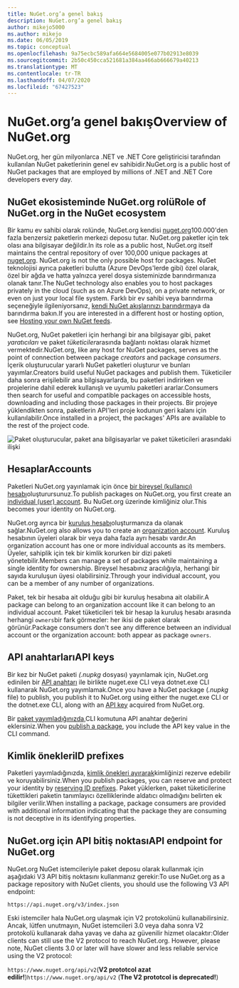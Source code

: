 ```yaml
---
title: NuGet.org’a genel bakış
description: NuGet.org’a genel bakış
author: mikejo5000
ms.author: mikejo
ms.date: 06/05/2019
ms.topic: conceptual
ms.openlocfilehash: 9a75ecbc589afa664e5684005e077b02913e8039
ms.sourcegitcommit: 2b50c450cca521681a384aa466ab666679a40213
ms.translationtype: MT
ms.contentlocale: tr-TR
ms.lasthandoff: 04/07/2020
ms.locfileid: "67427523"
---
```

# <a name="overview-of-nugetorg"></a><span data-ttu-id="e169b-103">NuGet.org’a genel bakış</span><span class="sxs-lookup"><span data-stu-id="e169b-103">Overview of NuGet.org</span></span>

<span data-ttu-id="e169b-104">NuGet.org, her gün milyonlarca .NET ve .NET Core geliştiricisi tarafından kullanılan NuGet paketlerinin genel ev sahibidir.</span><span class="sxs-lookup"><span data-stu-id="e169b-104">NuGet.org is a public host of NuGet packages that are employed by millions of .NET and .NET Core developers every day.</span></span>

## <a name="role-of-nugetorg-in-the-nuget-ecosystem"></a><span data-ttu-id="e169b-105">NuGet ekosisteminde NuGet.org rolü</span><span class="sxs-lookup"><span data-stu-id="e169b-105">Role of NuGet.org in the NuGet ecosystem</span></span>

<span data-ttu-id="e169b-106">Bir kamu ev sahibi olarak rolünde, NuGet.org kendisi [nuget.org](https://www.nuget.org)100.000'den fazla benzersiz paketlerin merkezi deposu tutar. NuGet.org paketler için tek olası ana bilgisayar değildir.</span><span class="sxs-lookup"><span data-stu-id="e169b-106">In its role as a public host, NuGet.org itself maintains the central repository of over 100,000 unique packages at [nuget.org](https://www.nuget.org). NuGet.org is not the only possible host for packages.</span></span> <span data-ttu-id="e169b-107">NuGet teknolojisi ayrıca paketleri bulutta (Azure DevOps'lerde gibi) özel olarak, özel bir ağda ve hatta yalnızca yerel dosya sisteminizde barındırmanıza olanak tanır.</span><span class="sxs-lookup"><span data-stu-id="e169b-107">The NuGet technology also enables you to host packages privately in the cloud (such as on Azure DevOps), on a private network, or even on just your local file system.</span></span> <span data-ttu-id="e169b-108">Farklı bir ev sahibi veya barındırma seçeneğiyle ilgileniyorsanız, [kendi NuGet akışlarınızı barındırma](../hosting-packages/overview.md)ya da barındırma bakın.</span><span class="sxs-lookup"><span data-stu-id="e169b-108">If you are interested in a different host or hosting option, see [Hosting your own NuGet feeds](../hosting-packages/overview.md).</span></span>

<span data-ttu-id="e169b-109">NuGet.org, NuGet paketleri için herhangi bir ana bilgisayar gibi, paket *yaratıcıları* ve paket *tüketiciler*arasında bağlantı noktası olarak hizmet vermektedir.</span><span class="sxs-lookup"><span data-stu-id="e169b-109">NuGet.org, like any host for NuGet packages, serves as the point of connection between package *creators* and package *consumers*.</span></span> <span data-ttu-id="e169b-110">İçerik oluşturucular yararlı NuGet paketleri oluşturur ve bunları yayımlar.</span><span class="sxs-lookup"><span data-stu-id="e169b-110">Creators build useful NuGet packages and publish them.</span></span> <span data-ttu-id="e169b-111">Tüketiciler daha sonra erişilebilir ana bilgisayarlarda, bu paketleri indirirken ve projelerine dahil ederek kullanışlı ve uyumlu paketleri ararlar.</span><span class="sxs-lookup"><span data-stu-id="e169b-111">Consumers then search for useful and compatible packages on accessible hosts, downloading and including those packages in their projects.</span></span> <span data-ttu-id="e169b-112">Bir projeye yüklendikten sonra, paketlerin API'leri proje kodunun geri kalanı için kullanılabilir.</span><span class="sxs-lookup"><span data-stu-id="e169b-112">Once installed in a project, the packages' APIs are available to the rest of the project code.</span></span>

![Paket oluşturucular, paket ana bilgisayarlar ve paket tüketicileri arasındaki ilişki](media/nuget-roles.png)

## <a name="accounts"></a><span data-ttu-id="e169b-114">Hesaplar</span><span class="sxs-lookup"><span data-stu-id="e169b-114">Accounts</span></span>

<span data-ttu-id="e169b-115">Paketleri NuGet.org yayınlamak için önce [bir bireysel (kullanıcı) hesabı](individual-accounts.md)oluşturursunuz.</span><span class="sxs-lookup"><span data-stu-id="e169b-115">To publish packages on NuGet.org, you first create an [individual (user) account](individual-accounts.md).</span></span> <span data-ttu-id="e169b-116">Bu NuGet.org üzerinde kimliğiniz olur.</span><span class="sxs-lookup"><span data-stu-id="e169b-116">This becomes your identity on NuGet.org.</span></span>

<span data-ttu-id="e169b-117">NuGet.org ayrıca bir [kuruluş hesabı](organizations-on-nuget-org.md)oluşturmanıza da olanak sağlar.</span><span class="sxs-lookup"><span data-stu-id="e169b-117">NuGet.org also allows you to create an [organization account](organizations-on-nuget-org.md).</span></span> <span data-ttu-id="e169b-118">Kuruluş hesabının üyeleri olarak bir veya daha fazla ayrı hesabı vardır.</span><span class="sxs-lookup"><span data-stu-id="e169b-118">An organization account has one or more individual accounts as its members.</span></span> <span data-ttu-id="e169b-119">Üyeler, sahiplik için tek bir kimlik korurken bir dizi paketi yönetebilir.</span><span class="sxs-lookup"><span data-stu-id="e169b-119">Members can manage a set of packages while maintaining a single identity for ownership.</span></span> <span data-ttu-id="e169b-120">Bireysel hesabınız aracılığıyla, herhangi bir sayıda kuruluşun üyesi olabilirsiniz.</span><span class="sxs-lookup"><span data-stu-id="e169b-120">Through your individual account, you can be a member of any number of organizations.</span></span>

<span data-ttu-id="e169b-121">Paket, tek bir hesaba ait olduğu gibi bir kuruluş hesabına ait olabilir.</span><span class="sxs-lookup"><span data-stu-id="e169b-121">A package can belong to an organization account like it can belong to an individual account.</span></span> <span data-ttu-id="e169b-122">Paket tüketicileri tek bir hesap la kuruluş hesabı arasında herhangi `owners`bir fark görmezler: her ikisi de paket olarak görünür.</span><span class="sxs-lookup"><span data-stu-id="e169b-122">Package consumers don't see any difference between an individual account or the organization account: both appear as package `owners`.</span></span>

## <a name="api-keys"></a><span data-ttu-id="e169b-123">API anahtarları</span><span class="sxs-lookup"><span data-stu-id="e169b-123">API keys</span></span>

<span data-ttu-id="e169b-124">Bir kez bir NuGet paketi *(.nupkg* dosyası) yayınlamak için, NuGet.org edinilen bir [API anahtarı](scoped-api-keys.md) ile birlikte nuget.exe CLI veya dotnet.exe CLI kullanarak NuGet.org yayımlamak.</span><span class="sxs-lookup"><span data-stu-id="e169b-124">Once you have a NuGet package (*.nupkg* file) to publish, you publish it to NuGet.org using either the nuget.exe CLI or the dotnet.exe CLI, along with an [API key](scoped-api-keys.md) acquired from NuGet.org.</span></span>

<span data-ttu-id="e169b-125">Bir [paket yayımladığınızda,](../create-packages/creating-a-package.md)CLI komutuna API anahtar değerini eklersiniz.</span><span class="sxs-lookup"><span data-stu-id="e169b-125">When you [publish a package](../create-packages/creating-a-package.md), you include the API key value in the CLI command.</span></span>

## <a name="id-prefixes"></a><span data-ttu-id="e169b-126">Kimlik önekleri</span><span class="sxs-lookup"><span data-stu-id="e169b-126">ID prefixes</span></span>

<span data-ttu-id="e169b-127">Paketleri yayımladığınızda, [kimlik önekleri ayırarak](id-prefix-reservation.md)kimliğinizi rezerve edebilir ve koruyabilirsiniz.</span><span class="sxs-lookup"><span data-stu-id="e169b-127">When you publish packages, you can reserve and protect your identity by [reserving ID prefixes](id-prefix-reservation.md).</span></span> <span data-ttu-id="e169b-128">Paket yüklerken, paket tüketicilerine tükettikleri paketin tanımlayıcı özelliklerinde aldatıcı olmadığını belirten ek bilgiler verilir.</span><span class="sxs-lookup"><span data-stu-id="e169b-128">When installing a package, package consumers are provided with additional information indicating that the package they are consuming is not deceptive in its identifying properties.</span></span>

## <a name="api-endpoint-for-nugetorg"></a><span data-ttu-id="e169b-129">NuGet.org için API bitiş noktası</span><span class="sxs-lookup"><span data-stu-id="e169b-129">API endpoint for NuGet.org</span></span>

<span data-ttu-id="e169b-130">NuGet.org NuGet istemcileriyle paket deposu olarak kullanmak için aşağıdaki V3 API bitiş noktasını kullanmanız gerekir:</span><span class="sxs-lookup"><span data-stu-id="e169b-130">To use NuGet.org as a package repository with NuGet clients, you should use the following V3 API endpoint:</span></span> 

`https://api.nuget.org/v3/index.json`

<span data-ttu-id="e169b-131">Eski istemciler hala NuGet.org ulaşmak için V2 protokolünü kullanabilirsiniz. Ancak, lütfen unutmayın, NuGet istemcileri 3.0 veya daha sonra V2 protokolü kullanarak daha yavaş ve daha az güvenilir hizmet olacaktır:</span><span class="sxs-lookup"><span data-stu-id="e169b-131">Older clients can still use the V2 protocol to reach NuGet.org. However, please note, NuGet clients 3.0 or later will have slower and less reliable service using the V2 protocol:</span></span>

<span data-ttu-id="e169b-132">`https://www.nuget.org/api/v2`(**V2 prototcol azat edilir!**)</span><span class="sxs-lookup"><span data-stu-id="e169b-132">`https://www.nuget.org/api/v2` (**The V2 prototcol is deprecated!**)</span></span>
